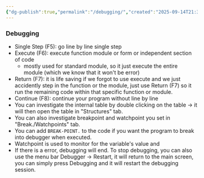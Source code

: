 ```yaml
---
{"dg-publish":true,"permalink":"/debugging/","created":"2025-09-14T21:39:04.152+07:00","updated":"2025-09-14T21:41:21.907+07:00"}
---
```


### Debugging
- Single Step (F5): go line by line single step
- Execute (F6): execute function module or form or independent section of code
	- mostly used for standard module, so it just execute the entire module (which we know that it won't be error)
- Return (F7): it is life saving if we forgot to use execute and we just accidently step in the function or the module, just use Return (F7) so it run the remaining code within that specific function or module.
- Continue (F8): continue your program without line by line
- You can investigate the internal table by double clicking on the table -> it will then open the table in "Structures" tab.
- You can also investigate breakpoint and watchpoint you set in "Break./Watchpoints" tab.
- You can add `BREAK-POINT.` to the code if you want the program to break into debugger when executed.
- Watchpoint is used to monitor for the variable's value and
- If there is a error, debugging will end. To stop debugging, you can also use the menu bar Debugger -> Restart, it will return to the main screen, you can simply press Debugging and it will restart the debugging session.